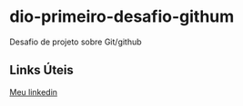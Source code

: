 # dio-primeiro-desafio-githum
Desafio de projeto sobre Git/github

## Links Úteis
[Meu linkedin](https://www.linkedin.com/feed/)
